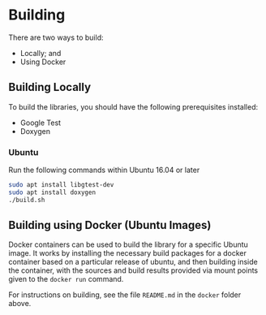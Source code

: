 # Building

There are two ways to build:

* Locally; and
* Using Docker

## Building Locally

To build the libraries, you should have the following prerequisites installed:

* Google Test
* Doxygen

### Ubuntu

Run the following commands within Ubuntu 16.04 or later

```sh
sudo apt install libgtest-dev
sudo apt install doxygen
./build.sh
```

## Building using Docker (Ubuntu Images)

Docker containers can be used to build the library for a specific Ubuntu image.
It works by installing the necessary build packages for a docker container based
on a particular release of ubuntu, and then building inside the container, with
the sources and build results provided via mount points given to the `docker
run` command.

For instructions on building, see the file `README.md` in the `docker` folder
above.
